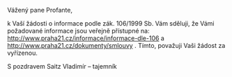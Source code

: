 Vážený pane Profante,

k Vaší žádosti o informace podle zák. 106/1999 Sb. Vám sděluji, že Vámi požadované informace jsou veřejně přístupné na: http://www.praha21.cz/informace/informace-dle-106 a http://www.praha21.cz/dokumenty/smlouvy . Tímto, považuji Vaši žádost za vyřízenou.

S pozdravem Saitz Vladimír – tajemník

